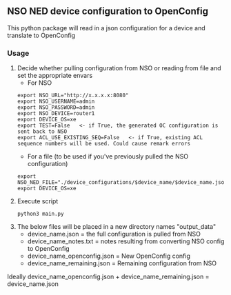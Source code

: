 ## NSO NED device configuration to OpenConfig

This python package will read in a json configuration for a device and translate to OpenConfig

### Usage
1. Decide whether pulling configuration from NSO or reading from file and set the appropriate envars
   - For NSO
   ```
   export NSO_URL="http://x.x.x.x:8080"
   export NSO_USERNAME=admin
   export NSO_PASSWORD=admin
   export NSO_DEVICE=router1
   export DEVICE_OS=xe
   export TEST=False   <- if True, the generated OC configuration is sent back to NSO
   export ACL_USE_EXISTING_SEQ=False   <- if True, existing ACL sequence numbers will be used. Could cause remark errors
   ```
   - For a file (to be used if you've previously pulled the NSO configuration)
   ```
   export NSO_NED_FILE="./device_configurations/$device_name/$device_name.json"
   export DEVICE_OS=xe
   ```
2. Execute script
   ```
   python3 main.py
   ```
3. The below files will be placed in a new directory names "output_data"
   - device_name.json = the full configuration is pulled from NSO
   - device_name_notes.txt = notes resulting from converting NSO config to OpenConfig
   - device_name_openconfig.json = New OpenConfig config
   - device_name_remaining.json = Remaining configuration from NSO

Ideally device_name_openconfig.json + device_name_remaining.json = device_name.json